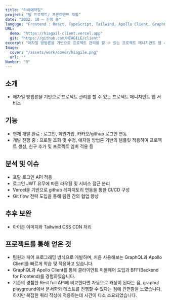 ```yaml
---
title: "하이애자일"
project: "팀 프로젝트/ 프론트엔드 작업"
date: "2022. 10 – 진행 중"
languge: "Frontend : React, TypeScript, Tailwind, Apollo Client, GraphQL<br/>Backend : Nest, PostgreSQL"
URL:
  demo: "https://hiagail-client.vercel.app"
  git: "https://github.com/HIAGILE/client"
excerpt: "애자일 방법론을 기반으로 프로젝트 관리를 할 수 있는 프로젝트 메니지먼트 웹 서비스"
Image:
  cover: "/assets/work/cover/hiagile.png"
  url: ""
Number: "3"
---
```


## 소개

- 애자일 방법론을 기반으로 프로젝트 관리를 할 수 있는 프로젝트 메니지먼트 웹 서비스

## 기능

- 현재 개발 완료 : 로그인, 회원가입, 카카오/githup 로그인 연동
- 개발 진행 중 : 프로필 조회 및 수정, 애자일 방법론 기반의 템플릿 적용하여 프로젝트 생성, 친구 추가 및 프로젝트 멤버 적용 등

## 분석 및 이슈

- 포탈 로그인 API 적용
- 로그인 JWT 유무에 따른 라우팅 및 서비스 접근 분리
- Vercel을 기반으로 github 레파지토리 연동을 통한 CI/CD 구성
- Git flow 전략 도입을 통해 팀원 간의 협업 향상

## 추후 보완

- 아이콘 이미지와 Tailwind CSS CDN 처리

## 프로젝트를 통해 얻은 것

- 팀원과 페어 프로그래밍 방식으로 개발하며, 처음 사용해보는 GraphQL과 Apollo Client를 빠르게 학습 및 적응하고 있습니다.
- GraphQL과 Apollo Client를 통해 클라이언트 미들웨어 도입과 BFF(Backend for Frontend)를 경험하였습니다.
- 기존의 경험한 Rest full API에 비교한다면 자동으로 캐싱이 된다는 점, graphql playground에서 문서화와 테스트를 진행할 수 있다는 점에 간편함을 느꼈습니다. 하지만 복잡한 쿼리 작성에 적응하는데 시간이 다소 소요되었습니다.
